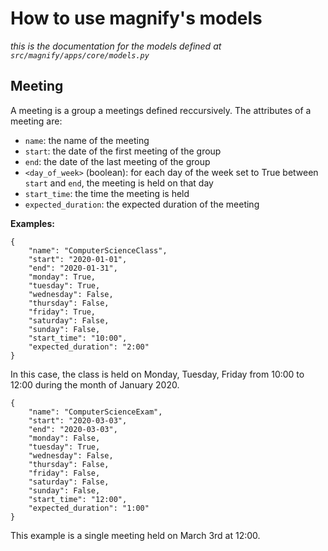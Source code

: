 # How to use magnify's models

_this is the documentation for the models defined at `src/magnify/apps/core/models.py`_

## Meeting

A meeting is a group a meetings defined reccursively. The attributes of a meeting are:

- `name`: the name of the meeting
- `start`: the date of the first meeting of the group
- `end`: the date of the last meeting of the group
- `<day_of_week>` (boolean): for each day of the week set to True between `start` and `end`, the meeting is held on that day
- `start_time`: the time the meeting is held
- `expected_duration`: the expected duration of the meeting

**Examples:**

```
{
    "name": "ComputerScienceClass",
    "start": "2020-01-01",
    "end": "2020-01-31",
    "monday": True,
    "tuesday": True,
    "wednesday": False,
    "thursday": False,
    "friday": True,
    "saturday": False,
    "sunday": False,
    "start_time": "10:00",
    "expected_duration": "2:00"
}
```

In this case, the class is held on Monday, Tuesday, Friday from 10:00 to 12:00 during the month of January 2020.

```
{
    "name": "ComputerScienceExam",
    "start": "2020-03-03",
    "end": "2020-03-03",
    "monday": False,
    "tuesday": True,
    "wednesday": False,
    "thursday": False,
    "friday": False,
    "saturday": False,
    "sunday": False,
    "start_time": "12:00",
    "expected_duration": "1:00"
}
```

This example is a single meeting held on March 3rd at 12:00.

